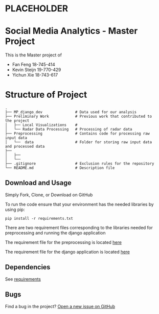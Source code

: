 # PLACEHOLDER

# Social Media Analytics - Master Project

This is the Master project of
- Fan Feng        18-745-414
- Kevin Steijn    19-770-429
- Yichun Xie      18-743-617

# Structure of Project

    .
    ├── MP_django_dev				# Data used for our analysis
    ├── Preliminary Work            # Previous work that contributed to the project
	│   ├── Local Visualizations	# 
	│   └── Radar Data Processing	# Processing of radar data
	├── Preprocessing				# Contains code for processing raw input data
    │   └──  data					# Folder for storing raw input data and processed data
    ├── 
	│   ├── 
    │   └── 
	├── .gitignore					# Exclusion rules for the repository
    └── README.md					# Description file
	
## Download and Usage

Simply Fork, Clone, or Download on GitHub

To run the code ensure that your environment has the needed libraries by using pip:

`pip install -r requirements.txt`

There are two requirement files corresponding to the libraries needed for preprocessing and running the django application

The requirement file for the preprocessing is located [here](https://github.com/TemporalData/Meteo-Tweets/tree/master/MP_django_dev/requirements.txt)

The requirement file for the django application is located [here](https://github.com/TemporalData/Meteo-Tweets/tree/master/Preprocessing/requirements.txt)

## Dependencies

See [requirements]()

## Bugs

Find a bug in the project? [Open a new issue on GitHub](https://github.com/TemporalData/Meteo-Tweets/issues)

